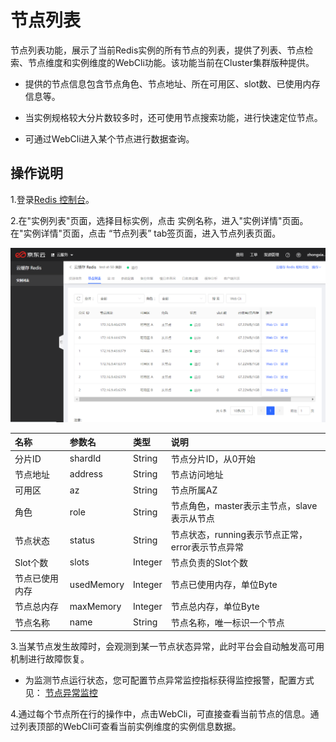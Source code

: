 #  节点列表

节点列表功能，展示了当前Redis实例的所有节点的列表，提供了列表、节点检索、节点维度和实例维度的WebCli功能。该功能当前在Cluster集群版种提供。

- 提供的节点信息包含节点角色、节点地址、所在可用区、slot数、已使用内存信息等。

- 当实例规格较大分片数较多时，还可使用节点搜索功能，进行快速定位节点。

- 可通过WebCli进入某个节点进行数据查询。


##  操作说明

1.登录[Redis 控制台](https://redis-console.jdcloud.com/redis)。

2.在"实例列表"页面，选择目标实例，点击 实例名称，进入"实例详情"页面。在"实例详情"页面，点击 “节点列表” tab签页面，进入节点列表页面。

![](../../../../../image/Redis/NodeList-1.png)


| 名称	 | 参数名 | 类型 	|   说明  | 
| :--- | :---  |:---  |:---  | 
|  分片ID    |  shardId  |  		String	  |  	节点分片ID，从0开始  |  	
|  节点地址   |  address	  |  	String	  |  	节点访问地址  |  	
|  可用区    |  az	  |  	String	  |  	节点所属AZ  |  	
|  角色    |  role  |  		String	  |  	节点角色，master表示主节点，slave表示从节点  |  	
|  节点状态    |  status	  |  	String	  |  	节点状态，running表示节点正常，error表示节点异常  |  	
|  Slot个数    |  slots  |  		Integer	  |  	节点负责的Slot个数  |  	
|  节点已使用内存   |  usedMemory  |  		Integer	  |  	节点已使用内存，单位Byte  |  	
|  节点总内存   |  maxMemory	  |  	Integer	  |  	节点总内存，单位Byte  |  	
|  节点名称    |  name  |  	String  |  	节点名称，唯一标识一个节点  |  

3.当某节点发生故障时，会观测到某一节点状态异常，此时平台会自动触发高可用机制进行故障恢复。

- 为监测节点运行状态，您可配置节点异常监控指标获得监控报警，配置方式见： [节点异常监控](../Monitoring/Node-Notice.md)  

4.通过每个节点所在行的操作中，点击WebCli，可直接查看当前节点的信息。通过列表顶部的WebCli可查看当前实例维度的实例信息数据。





